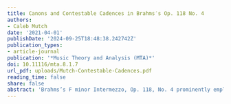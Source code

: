 ```yaml
---
title: Canons and Contestable Cadences in Brahms′s Op. 118 No. 4
authors:
- Caleb Mutch
date: '2021-04-01'
publishDate: '2024-09-25T18:48:38.242742Z'
publication_types:
- article-journal
publication: '*Music Theory and Analysis (MTA)*'
doi: 10.11116/mta.8.1.7
url_pdf: uploads/Mutch-Contestable-Cadences.pdf
reading_time: false
share: false
abstract: 'Brahms’s F minor Intermezzo, Op. 118, No. 4 prominently employs the fusty compositional technique of strict canon at the octave. Yet Brahms embeds this canon in music that is anything but fusty: as I demonstrate, unexpected features abound in the textures, dissonance treatment, modulatory schemes, and motives with which Brahms girds the canon. The movement’s approach to cadences is also remarkable. The presence of a continuous canon automatically precludes all voices coming to rest simultaneously, but Brahms further attenuates the piece’s cadences. Most notably, in this movement Brahms avoids traditional authentic-cadence closure entirely, writing not a single cadential progression from a root-position C major chord to a root-position F chord. Instead, I argue that Brahms effects tonal closure by using the augmented-sixth chord, which supplants the dominant’s usual function. He does this most obviously by repeating the augmented-sixth sonority in prominent positions within the ternary form’s final A section.  I also show that Brahms artfully foreshadows this chord’s importance in the initial A section, where he successively tonicizes each member of that harmony.'
---
```

